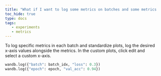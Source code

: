 ```yaml
---
title: "What if I want to log some metrics on batches and some metrics only on epochs?"
toc_hide: true
type: docs
tags:
   - experiments
   - metrics
---
```

To log specific metrics in each batch and standardize plots, log the desired x-axis values alongside the metrics. In the custom plots, click edit and select a custom x-axis.

```python
wandb.log({"batch": batch_idx, "loss": 0.3})
wandb.log({"epoch": epoch, "val_acc": 0.94})
```